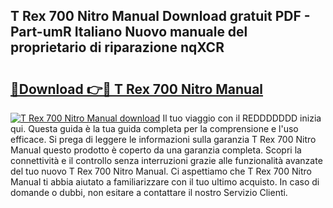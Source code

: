 ## T Rex 700 Nitro Manual Download gratuit PDF - Part-umR Italiano Nuovo manuale del proprietario di riparazione nqXCR

# <h2><a href="http://dfbtxp.blite.top/?on=T+Rex+700+Nitro+Manual">🔗Download 👉🔴 T Rex 700 Nitro Manual</a></h2>

[![T Rex 700 Nitro Manual download](https://i.imgur.com/lujVjoI.png)](http://dfbtxp.blite.top/?on=T+Rex+700+Nitro+Manual)
Il tuo viaggio con il REDDDDDDD inizia qui. Questa guida è la tua guida completa per la comprensione e l'uso efficace. Si prega di leggere le informazioni sulla garanzia T Rex 700 Nitro Manual questo prodotto è coperto da una garanzia completa. Scopri la connettività e il controllo senza interruzioni grazie alle funzionalità avanzate del tuo nuovo T Rex 700 Nitro Manual. Ci aspettiamo che T Rex 700 Nitro Manual ti abbia aiutato a familiarizzare con il tuo ultimo acquisto. In caso di domande o dubbi, non esitare a contattare il nostro Servizio Clienti.
